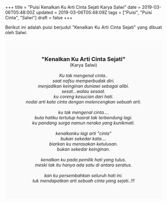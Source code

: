 +++
title = "Puisi Kenalkan Ku Arti Cinta Sejati Karya Salwi"
date = 2019-03-06T05:48:00Z
updated = 2019-03-06T05:48:09Z
tags = ["Puisi", "Puisi Cinta", "Salwi"]
draft = false
+++

<div dir="ltr" style="text-align: left;" trbidi="on"><div dir="ltr" style="text-align: left;" trbidi="on"><div dir="ltr" style="text-align: left;" trbidi="on"><div style="text-align: justify;">Berikut ini adalah puisi berjudul "Kenalkan Ku Arti Cinta Sejati" yang dibuat oleh Salwi.</div><br /><div style="background: #FAFAFA; font-size: 14px; height: auto; margin: 0 auto; padding: 50px; text-align: center; width: auto;"><span style="font-size: 18px;"><b>"Kenalkan Ku Arti Cinta Sejati"</b></span><br />(Karya Salwi)<br /><br /><i>Ku tak mengenal cinta..<br />saat nafsu memperbudak diri.<br />menjadikan keinginan duniawi sebagai alibi.<br />sesat...walau sesaat.<br />ku coreng kesucian dari hati.<br />nodai arti kata cinta dengan melencengkan sebuah arti.<br /><br />ku tak mengenal cinta....<br />buta hatiku tertutup hasrat tak terbendung lagi.<br />ku pandang surga namun neraka yang kunikmati.<br /><br />kenalkanku lagi arti "cinta"<br />bukan sekedar kata....<br />biarkan ku merasakan ketulusan.<br />bukan sekedar keinginan.<br /><br />kenalkan ku pada pemilik hati yang tulus.<br />meski tak itu hanya ada satu di antara seratus.<br /><br />kan ku persembahkan seluruh hati ini.<br />tuk mendapatkan arti sebuah cinta yang sejati..!!!</i></div></div></div></div>
